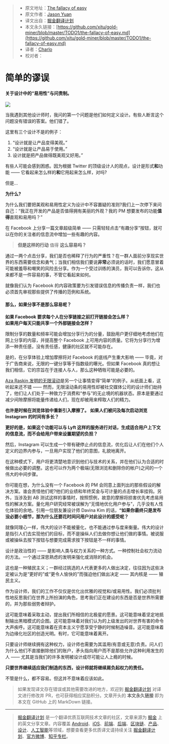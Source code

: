 > * 原文地址：[The fallacy of easy](https://uxdesign.cc/the-fallacy-of-easy-a89ef864759b)
> * 原文作者：[Jason Yuan](https://medium.com/@jasonyuan)
> * 译文出自：[掘金翻译计划](https://github.com/xitu/gold-miner)
> * 本文永久链接：[https://github.com/xitu/gold-miner/blob/master/TODO1/the-fallacy-of-easy.md](https://github.com/xitu/gold-miner/blob/master/TODO1/the-fallacy-of-easy.md)
> * 译者：[Charlo](https://github.com/Charlo-O)
> * 校对者：

# 简单的谬误

#### 关于设计中的“易用性”与问责制。

![](https://cdn-images-1.medium.com/max/4212/1*jFWCVcN5gVFX9B3maGyusQ@2x.jpeg)

当我遇到其他设计师时，我问的第一个问题是他们如何定义设计。有些人断言这个问题没有错误的答案。他们错了。

这里有三个设计不是的例子：

1. “设计就是让产品变得美观。”
2. “设计就是让产品易于使用。”
3. 设计就是把产品做得既美观又好用。”

有些人可能会感到困惑。因为根据 Twitter 的顶级设计人的观点，设计是形式**和**功能 —— 它看起来怎么样的**和**它用起来怎么样，对吗?

但是...

**为什么?**

为什么我们要把美观和易用性定义为设计中不容置疑的准则?我们上一次停下来问自己：“我正在开发的产品是否值得拥有美丽的外观？我的 PM 想要发布的功能**值得**直观和易用吗？”

在 Facebook 上分享一篇文章超级简单 —— 只需轻轻点击“有趣分享”按钮，就可以在你的关注者的信息流中增加一些有趣的内容。

>  **但是这样的行动** 值得 **这么容易吗？**

通过一两个点击分享，我们是否也稀释了行为的严重性？在一群人面前分享现实世界的东西需要信念和勇气；当我们相信我们要说**非常**必须说的话时，我们愿意冒着可能被羞辱和嘲笑的风险去分享。作为一个受过训练的演员，我可以告诉你，这从来都不是一件容易的事，不管它看起来如何。

就像我们认为 Facebook 的内容政策要为引发错误信息的传播负责一样，我们也必须首先审视那些提供了传播的范例和系统。

#### 那么，如果分享不是那么容易呢？

**如果 Facebook 要求每个人在分享链接之前打开链接会怎么样？**  
**如果用户每天只能共享一个外部链接会怎样？**

限制分享的数量和频率可能会增加分享行为的分量，鼓励用户更仔细地考虑他们在网上分享的内容，并提高整个 Facebook 上可用内容的质量。它将为分享行为增添一种责任感，没有责任感，健康的社区就不可能存在。

是的，在分享体验上增加摩擦将对 Facebook 的底线产生重大影响 —— 毕竟，对于广告商来说，无限的一键分享等于指数级的曝光。但如果 Facebook 真的想让我们相信，它的宗旨在于连接人与人，那么这种牺牲可能是必要的。

[Aza Raskin 发明的无限滚动](https://www.bbc.com/news/technology-44640959)是另一个让事情变得“简单”的例子。从纸面上看，这听起来还不错 —— 然而，无限滚动条的易用性却被社交媒体公司的设计师们劫持了，他们让人们处于一种致力于消费和“参与”的无止境的机器状态。原本是要通过减少间隙摩擦将能量传递给人们，现在却被用来榨取人们的精力。

**也许是时候在浏览体验中重新引入摩擦了。** 
**如果人们被问及每次启动浏览 Instagram 的时间有多长？**

**更好的是，如果这个功能可以与 Lyft 这样的服务进行对话，生成适合用户上下文的信息流，而不会给用户带来设置期望的负担？**

然后，Instagram 可以生成一个带有硬停止点的信息流，优化后让人们在他们个人定义的边界内参与，一旦用户实现了他们的意图，礼貌地离开。

在这种模式下，用户将更清楚地意识到他们与技术的关系，并在他们认为合适的时候做出必要的调整。这也可以作为两个极端(无限浏览和删除你的帐户)之间的一个伟大的中间步骤。

你可能在想，为什么没有一个 Facebook 的 PM 会同意上面列出的那些假设的解决方案。谁会责怪他们呢?他们的业绩和年终奖金与可计量的点击增长率挂钩。另外，当涉及到 AB 测试这样的事情时，按照惯例，故意的摩擦将损害优先考虑易用性的解决方案。量化用户研究经常被误解为“无情地优化用户参与”，几乎没有人性化体验的余地。引用一位朋友兼设计师 Davina Kim 的话，**“如果你最终只是发布没必要小细节，那为什么还要花时间问用户对此设计的感受呢？**

就像同理心一样，伟大的设计不能被量化，也不能通过参与度来衡量。伟大的设计是指引人们去实现他们的目标，而不是操纵人们去做你想让他们做的事情。被说服或被操纵去按下按钮与想要完成需求按下按钮是不一样的事情。

设计是政治性的 —— 是影响人类与权力关系的一种方式。一种控制社会权力流动的方法。一个通过深思熟虑的发明来强化或消除的机会。

这也是一种殖民主义；一群经过挑选的人代表更多的人做出决定，往往因为这些决定被认为是“更好的”或“更令人愉快的”而强迫他们做出决定 —— 其内核是 —— 殖民主义。

作为设计师，我们的工作不仅仅是优化出优雅的视觉和/或易用性。我们必须批判性地反思我们在世界上所扮演的角色，思考我们正在建设的东西是否是世界所需要的，并为那些弱势者辩护。

这可能意味着采取主动，提出我们所相信的北极星的愿景。这可能意味着坚定地抵制输出黑暗模式的企图。这可能意味着对我们认为的上级发出的对世界有害的命令大声疾呼。这可能意味着在资本主义宁愿享受宁静的时候制造噪音。这可能意味着为边缘化社区的创造光明。有时，它可能意味着离开。

只要设计师继续拥有这种权力，设计师也需要为其滥用(有意或无意)负责。问人们为什么他们不直接删除他们的账户，矛头指向用户而不是那些允许这种利用发生的人 —— 尤其是当我们的许多发明被设计成尽可能让人上瘾的时候。

**只要世界继续适应我们制造的东西，设计师就将继续肩负起权力的责任。**

不管是什么，都不容易。但这并不意味着应该如此。

> 如果发现译文存在错误或其他需要改进的地方，欢迎到 [掘金翻译计划](https://github.com/xitu/gold-miner) 对译文进行修改并 PR，也可获得相应奖励积分。文章开头的 **本文永久链接** 即为本文在 GitHub 上的 MarkDown 链接。

---

> [掘金翻译计划](https://github.com/xitu/gold-miner) 是一个翻译优质互联网技术文章的社区，文章来源为 [掘金](https://juejin.im) 上的英文分享文章。内容覆盖 [Android](https://github.com/xitu/gold-miner#android)、[iOS](https://github.com/xitu/gold-miner#ios)、[前端](https://github.com/xitu/gold-miner#前端)、[后端](https://github.com/xitu/gold-miner#后端)、[区块链](https://github.com/xitu/gold-miner#区块链)、[产品](https://github.com/xitu/gold-miner#产品)、[设计](https://github.com/xitu/gold-miner#设计)、[人工智能](https://github.com/xitu/gold-miner#人工智能)等领域，想要查看更多优质译文请持续关注 [掘金翻译计划](https://github.com/xitu/gold-miner)、[官方微博](http://weibo.com/juejinfanyi)、[知乎专栏](https://zhuanlan.zhihu.com/juejinfanyi)。



